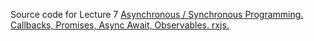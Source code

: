 Source code for Lecture 7 <a href="https://github.com/alamgirqazi/mobile-application-development-course/blob/master/lecture%207/Lecture%207%20-%20Mobile%20Application%20Development.pdf"> Asynchronous / Synchronous Programming. Callbacks, Promises, Async Await, Observables. rxjs.  </a>
